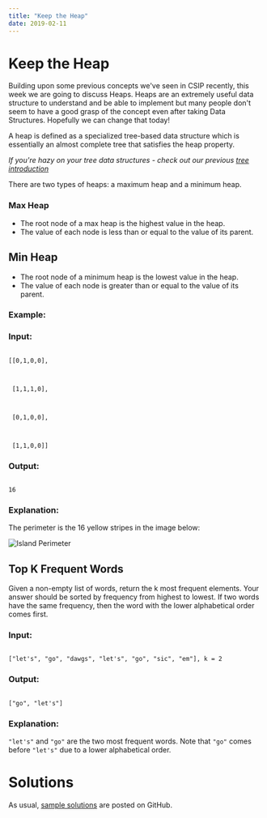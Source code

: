 ```yaml
---
title: "Keep the Heap"
date: 2019-02-11
---
```


# Keep the Heap

Building upon some previous concepts we've seen in CSIP recently, this week we are going to discuss Heaps. Heaps are an extremely
useful data structure to understand and be able to implement but many people don't seem to have a good grasp of the concept even
after taking Data Structures. Hopefully we can change that today!

A heap is defined as a specialized tree-based data structure which is essentially an almost complete tree that satisfies the 
heap property.

*If you're hazy on your tree data structures - check out our previous [tree introduction](http://https://csip-uga.github.io/problems/2018-12-03/README "tree introduction")*

There are two types of heaps: a maximum heap and a minimum heap.

### Max Heap
- The root node of a max heap is the highest value in the heap.
- The value of each node is less than or equal to the value of its parent.

## Min Heap
- The root node of a minimum heap is the lowest value in the heap.
- The value of each node is greater than or equal to the value of its parent.


### Example:



### Input:

```

[[0,1,0,0],



 [1,1,1,0],



 [0,1,0,0],



 [1,1,0,0]]

```



### Output:

```

16

```



### Explanation:



The perimeter is the 16 yellow stripes in the image below:



![Island Perimeter](https://assets.leetcode.com/uploads/2018/10/12/island.png)





## Top K Frequent Words ##



Given a non-empty list of words, return the k most frequent elements. Your answer should be sorted by frequency from highest to lowest. If two words have the same frequency, then the word with the lower alphabetical order comes first.



### Input: ###

```

["let's", "go", "dawgs", "let's", "go", "sic", "em"], k = 2

```



### Output: ###

```

["go", "let's"]

```



### Explanation: ###

``` "let's" ``` and ```"go"``` are the two most frequent words. Note that ```"go"``` comes before ```"let's"``` due to a lower alphabetical order.





# Solutions



As usual, [sample solutions][csip-uga/archive] are posted on GitHub.



[csip-uga/archive]: https://github.com/csip-uga/archive

